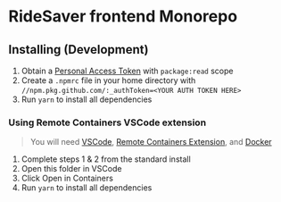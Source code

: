 # RideSaver frontend Monorepo

## Installing (Development)
1. Obtain a [Personal Access Token](https://github.com/settings/tokens) with `package:read` scope
2. Create a `.npmrc` file in your home directory with `//npm.pkg.github.com/:_authToken=<YOUR AUTH TOKEN HERE>`
3. Run `yarn` to install all dependencies

### Using Remote Containers VSCode extension
> You will need [VSCode](https://code.visualstudio.com), [Remote Containers Extension](https://marketplace.visualstudio.com/items?itemName=ms-vscode-remote.remote-containers), and [Docker](https://docker.com)
1. Complete steps 1 & 2 from the standard install
2. Open this folder in VSCode
3. Click Open in Containers
4. Run `yarn` to install all dependencies
